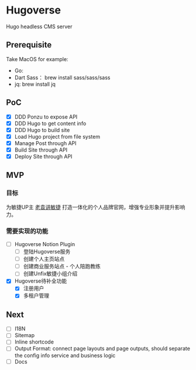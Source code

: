 # Hugoverse

Hugo headless CMS server

## Prerequisite

Take MacOS for example:

- Go: 
- Dart Sass： brew install sass/sass/sass
- jq: brew install jq

## PoC

- [x] DDD Ponzu to expose API
- [x] DDD Hugo to get content info
- [x] DDD Hugo to build site
- [x] Load Hugo project from file system
- [x] Manage Post through API
- [x] Build Site through API
- [x] Deploy Site through API

## MVP

### 目标

为敏捷UP主 [老袁讲敏捷](https://space.bilibili.com/36395967) 打造一体化的个人品牌官网，增强专业形象并提升影响力。

### 需要实现的功能

- [ ] Hugoverse Notion Plugin 
  - [ ] 登陆Hugoverse服务
  - [ ] 创建个人主页站点
  - [ ] 创建商业服务站点 - 个人陪跑教练
  - [ ] 创建Unfix敏捷小组介绍
- [x] Hugoverse待补全功能
  - [x] 注册用户
  - [x] 多租户管理

## Next

- [ ] I18N
- [ ] Sitemap
- [ ] Inline shortcode
- [ ] Output Format: connect page layouts and page outputs, should separate the config info service and business logic
- [ ] Docs